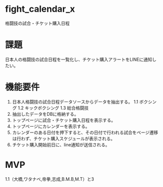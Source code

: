 # fight_calendar_x
格闘技の試合・チケット購入日程

# 課題
日本人の格闘技の試合日程を一覧化し、チケット購入アラートをLINEに通知したい。

# 機能要件
1. 日本人格闘技の試合日程データソースからデータを抽出する。
1.1 ボクシング
1.2 キックボクシング
1.3 総合格闘技
2. 抽出したデータをDBに格納する。
3. トップページに試合・チケット購入日程を表示する。
4. トップページにカレンダーを表示する。
5. カレンダーのある日付を押下すると、その日付で行われる試合をページ遷移は行わず、チケット購入スケジュールが表示される。
6. チケット購入開始前日に、line通知が送信される。

# MVP

1.1（大橋,ワタナベ,帝拳,志成,B.M.B,M.T）と3

